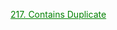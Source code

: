 <a style="color:green" href="https://leetcode.com/problems/contains-duplicate/">217. Contains Duplicate</a>
